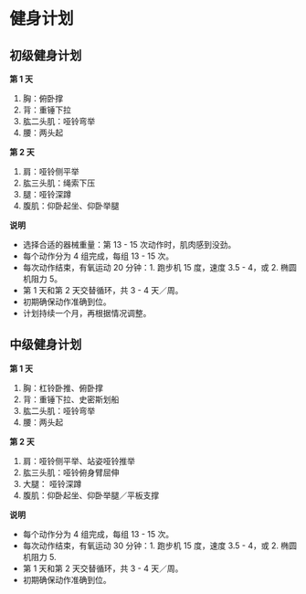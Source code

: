 # 健身计划

## 初级健身计划

**第 1 天**

1. 胸：俯卧撑
2. 背：重锤下拉
3. 肱二头肌：哑铃弯举
4. 腰：两头起

**第 2 天**

1. 肩：哑铃侧平举
2. 肱三头肌：绳索下压
3. 腿：哑铃深蹲
4. 腹肌：仰卧起坐、仰卧举腿

**说明**

* 选择合适的器械重量：第 13 - 15 次动作时，肌肉感到没劲。
* 每个动作分为 4 组完成，每组 13 - 15 次。
* 每次动作结束，有氧运动 20 分钟：1. 跑步机 15 度，速度 3.5 - 4，或 2. 椭圆机阻力 5。
* 第 1 天和第 2 天交替循环，共 3 - 4 天／周。
* 初期确保动作准确到位。
* 计划持续一个月，再根据情况调整。

## 中级健身计划

**第 1 天**

1. 胸：杠铃卧推、俯卧撑
2. 背：重锤下拉、史密斯划船
3. 肱二头肌：哑铃弯举
4. 腰：两头起

**第 2 天**

1. 肩：哑铃侧平举、站姿哑铃推举
2. 肱三头肌：哑铃俯身臂屈伸
3. 大腿： 哑铃深蹲
4. 腹肌：仰卧起坐、仰卧举腿／平板支撑

**说明**

* 每个动作分为 4 组完成，每组 13 - 15 次。
* 每次动作结束，有氧运动 30 分钟：1. 跑步机 15 度，速度 3.5 - 4，或 2. 椭圆机阻力 5.
* 第 1 天和第 2 天交替循环，共 3 - 4 天／周。
* 初期确保动作准确到位。

